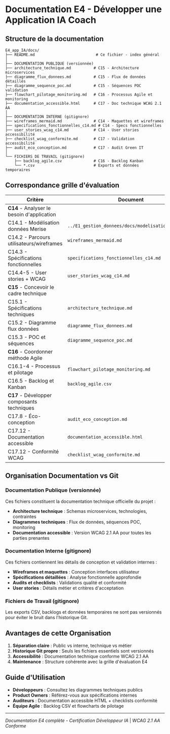 # Documentation E4 - Développer une Application IA Coach

## Structure de la documentation

```
E4_app_IA/docs/
├── README.md                           # Ce fichier - index général
│
├── DOCUMENTATION PUBLIQUE (versionnée)
├── architecture_technique.md          # C15 - Architecture microservices
├── diagramme_flux_donnees.md          # C15 - Flux de données détaillés  
├── diagramme_sequence_poc.md          # C15 - Séquences POC validation
├── flowchart_pilotage_monitoring.md   # C16 - Processus Agile et monitoring
├── documentation_accessible.html      # C17 - Doc technique WCAG 2.1 AA
│
├── DOCUMENTATION INTERNE (gitignore)
├── wireframes_mermaid.md              # C14 - Maquettes et wireframes
├── specifications_fonctionnelles_c14.md # C14 - Specs fonctionnelles
├── user_stories_wcag_c14.md           # C14 - User stories accessibilité
├── checklist_wcag_conformite.md       # C17 - Validation accessibilité
├── audit_eco_conception.md            # C17 - Audit Green IT
│
└── FICHIERS DE TRAVAIL (gitignore)
    ├── backlog_agile.csv              # C16 - Backlog Kanban
    └── *.csv                          # Exports et données temporaires
```

## Correspondance grille d'évaluation

| Critère | Document | Statut |
|---------|----------|--------|
| **C14** - Analyser le besoin d'application |
| C14.1 - Modélisation données Merise | `../E1_gestion_donnees/docs/modelisation_merise.md` | Complet |
| C14.2 - Parcours utilisateurs/wireframes | `wireframes_mermaid.md` | Complet |
| C14.3 - Spécifications fonctionnelles | `specifications_fonctionnelles_c14.md` | Complet |
| C14.4-5 - User stories + WCAG | `user_stories_wcag_c14.md` | Complet |
| **C15** - Concevoir le cadre technique |
| C15.1 - Spécifications techniques | `architecture_technique.md` | Complet |
| C15.2 - Diagramme flux données | `diagramme_flux_donnees.md` | Complet |
| C15.3 - POC et séquences | `diagramme_sequence_poc.md` | Complet |
| **C16** - Coordonner méthode Agile |
| C16.1-4 - Processus et pilotage | `flowchart_pilotage_monitoring.md` | Complet |
| C16.5 - Backlog et Kanban | `backlog_agile.csv` | Complet |
| **C17** - Développer composants techniques |
| C17.8 - Éco-conception | `audit_eco_conception.md` | Complet |
| C17.12 - Documentation accessible | `documentation_accessible.html` | Complet |
| C17.12 - Conformité WCAG | `checklist_wcag_conformite.md` | Complet |

## Organisation Documentation vs Git

### Documentation Publique (versionnée)
Ces fichiers constituent la documentation technique officielle du projet :
- **Architecture technique** : Schemas microservices, technologies, contraintes
- **Diagrammes techniques** : Flux de données, séquences POC, monitoring
- **Documentation accessible** : Version WCAG 2.1 AA pour toutes les parties prenantes

### Documentation Interne (gitignore)
Ces fichiers contiennent les détails de conception et validation internes :
- **Wireframes et maquettes** : Conception interfaces utilisateur
- **Spécifications détaillées** : Analyse fonctionnelle approfondie  
- **Audits et checklists** : Validations qualité et conformité
- **User stories** : Détails métier et critères d'acceptation

### Fichiers de Travail (gitignore)
Les exports CSV, backlogs et données temporaires ne sont pas versionnés pour éviter le bruit dans l'historique Git.

## Avantages de cette Organisation

1. **Séparation claire** : Public vs interne, technique vs métier
2. **Historique Git propre** : Seuls les fichiers essentiels sont versionnés
3. **Accessibilité** : Documentation technique conforme WCAG 2.1 AA
4. **Maintenance** : Structure cohérente avec la grille d'évaluation E4

## Guide d'Utilisation

- **Développeurs** : Consultez les diagrammes techniques publics
- **Product Owners** : Référez-vous aux spécifications internes
- **Auditeurs** : Documentation accessible HTML + checklists conformité
- **Équipe Agile** : Backlog CSV et flowcharts de pilotage

---

*Documentation E4 complète - Certification Développeur IA* | *WCAG 2.1 AA Conforme*